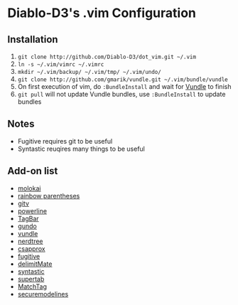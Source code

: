 # Diablo-D3's .vim Configuration

## Installation

1. `git clone http://github.com/Diablo-D3/dot_vim.git ~/.vim`
2. `ln -s ~/.vim/vimrc ~/.vimrc`
3. `mkdir ~/.vim/backup/ ~/.vim/tmp/ ~/.vim/undo/`
4. `git clone http://github.com/gmarik/vundle.git ~/.vim/bundle/vundle`
5. On first execution of vim, do `:BundleInstall` and wait for [Vundle](https://github.com/gmarik/vundle) to finish
6. `git pull` will not update Vundle bundles, use `:BundleInstall` to update bundles

## Notes
* Fugitive requires git to be useful
* Syntastic reuqires many things to be useful

## Add-on list
* [molokai](https://github.com/tomasr/molokai)
* [rainbow parentheses](https://github.com/kien/rainbow_parentheses.vim)
* [gitv](https://github.com/gregsexton/gitv)
* [powerline](https://github.com/Lokaltog/vim-powerline)
* [TagBar](https://github.com/majutsushi/tagbar)
* [gundo](https://github.com/sjl/gundo.vim)
* [vundle](https://github.com/gmarik/vundle)
* [nerdtree](https://github.com/scrooloose/nerdtree)
* [csapprox](https://github.com/godlygeek/csapprox)
* [fugitive](https://github.com/tpope/vim-fugitive)
* [delimitMate](https://github.com/Raimondi/delimitMate)
* [syntastic](https://github.com/scrooloose/syntastic)
* [supertab](https://github.com/ervandew/supertab)
* [MatchTag](https://github.com/gregsexton/MatchTag)
* [securemodelines](https://github.com/ciaranm/securemodelines)

